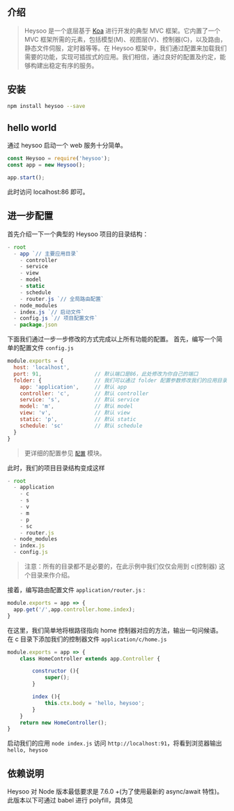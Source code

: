 ## 介绍

> Heysoo 是一个底层基于 [Koa](http://koajs.com) 进行开发的典型 MVC 框架。它内置了一个 MVC 框架所需的元素，包括模型(M)、视图层(V)、控制器(C)，以及路由，静态文件伺服，定时器等等。在 Heysoo 框架中，我们通过配置来加载我们需要的功能，实现可插拔式的应用。我们相信，通过良好的配置及约定，能够构建出稳定有序的服务。

## 安装
```bash
npm install heysoo --save
```

## hello world
通过 heysoo 启动一个 web 服务十分简单。
```js
const Heysoo = require('heysoo');
const app = new Heysoo();

app.start();
```
此时访问 localhost:86 即可。

## 进一步配置
首先介绍一下一个典型的 Heysoo 项目的目录结构：
```js
- root
  - app `// 主要应用目录`
    - controller
    - service
    - view
    - model
    - static
    - schedule
    - router.js `// 全局路由配置`
  - node_modules
  - index.js `// 启动文件`
  - config.js `// 项目配置文件`
  - package.json
```
下面我们通过一步一步修改的方式完成以上所有功能的配置。
首先，编写一个简单的配置文件 `config.js`
```js
module.exports = {
  host: 'localhost',
  port: 91,                 // 默认端口是86，此处修改为你自己的端口
  folder: {                 // 我们可以通过 folder 配置参数修改我们的应用目录及子模块目录名称
    app: 'application',     // 默认 app
    controller: 'c',        // 默认 controller
    service: 's',           // 默认 service
    model: 'm',             // 默认 model
    view: 'v',              // 默认 view
    static: 'p',            // 默认 static
    schedule: 'sc'          // 默认 schedule
  }
}
```
> 更详细的配置参见 [`配置`](./#/config) 模块。

此时，我们的项目目录结构变成这样
```js
- root
  - application
    - c
    - s
    - v
    - m
    - p
    - sc
    - router.js
  - node_modules
  - index.js
  - config.js
```
> 注意：所有的目录都不是必要的，在此示例中我们仅仅会用到 c(控制器) 这个目录来作介绍。

接着，编写路由配置文件 `application/router.js` :
```js
module.exports = app => {
  app.get('/',app.controller.home.index);
}
```
在这里，我们简单地将根路径指向 home 控制器对应的方法，输出一句问候语。
在 c 目录下添加我们的控制器文件 `application/c/home.js`
```js
module.exports = app => {
	class HomeController extends app.Controller {

		constructor (){
			super();
		}

		index (){
			this.ctx.body = 'hello, heysoo';
		}
	}
	return new HomeController();
}
```

启动我们的应用
`node index.js`
访问 `http://localhost:91`，将看到浏览器输出 `hello, heysoo`


## 依赖说明
Heysoo 对 Node 版本最低要求是 7.6.0 +(为了使用最新的 async/await 特性)。
此版本以下可通过 babel 进行 polyfill，具体见
